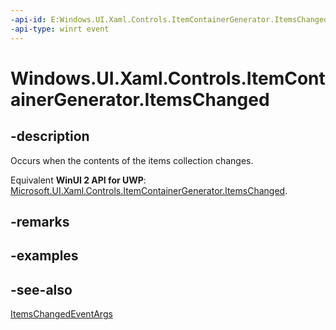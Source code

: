 ```yaml
---
-api-id: E:Windows.UI.Xaml.Controls.ItemContainerGenerator.ItemsChanged
-api-type: winrt event
---
```


<!-- Event syntax
public event Windows.UI.Xaml.Controls.Primitives.ItemsChangedEventHandler ItemsChanged
-->

# Windows.UI.Xaml.Controls.ItemContainerGenerator.ItemsChanged

## -description
Occurs when the contents of the items collection changes.

Equivalent **WinUI 2 API for UWP**: [Microsoft.UI.Xaml.Controls.ItemContainerGenerator.ItemsChanged](/windows/winui/api/microsoft.ui.xaml.controls.itemcontainergenerator.itemschanged).

## -remarks

## -examples

## -see-also

[ItemsChangedEventArgs](/uwp/api/windows.ui.xaml.controls.primitives.itemschangedeventargs)
